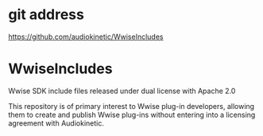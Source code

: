 # git address
https://github.com/audiokinetic/WwiseIncludes

# WwiseIncludes
Wwise SDK include files released under dual license with Apache 2.0

This repository is of primary interest to Wwise plug-in developers, allowing them to create and publish Wwise plug-ins without entering into a licensing agreement with Audiokinetic.

